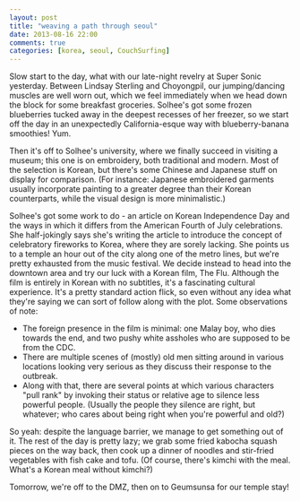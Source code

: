```yaml
---
layout: post
title: "weaving a path through seoul"
date: 2013-08-16 22:00
comments: true
categories: [korea, seoul, CouchSurfing]
---
```


Slow start to the day, what with our late-night revelry at Super Sonic yesterday.
Between Lindsay Sterling and Choyongpil, our jumping/dancing muscles are well
worn out, which we feel immediately when we head down the block for some breakfast
groceries. Solhee's got some frozen blueberries tucked away in the deepest
recesses of her freezer, so we start off the day in an unexpectedly California-esque
way with blueberry-banana smoothies! Yum.

Then it's off to Solhee's university, where we finally succeed in visiting a
museum; this one is on embroidery, both traditional and modern. Most of the
selection is Korean, but there's some Chinese and Japanese stuff on display
for comparison. (For instance: Japanese embroidered garments usually
incorporate painting to a greater degree than their Korean counterparts,
while the visual design is more minimalistic.)

Solhee's got some work to do - an article on Korean Independence Day and the
ways in which it differs from the American Fourth of July celebrations. She
half-jokingly says she's writing the article to introduce the concept of
celebratory fireworks to Korea, where they are sorely lacking. She points us
to a temple an hour out of the city along one of the metro lines, but we're
pretty exhausted from the music festival. We decide instead to head into
the downtown area and try our luck with a Korean film, The Flu. Although
the film is entirely in Korean with no subtitles, it's a fascinating cultural
experience. It's a pretty standard action flick, so even without any idea what
they're saying we can sort of follow along with the plot. Some observations of
note:

- The foreign presence in the film is minimal: one Malay boy, who dies towards the
  end, and two pushy white assholes who are supposed to be from the CDC.
- There are multiple scenes of (mostly) old men sitting around in various locations
  looking very serious as they discuss their response to the outbreak.
- Along with that, there are several points at which various characters "pull rank"
  by invoking their status or relative age to silence less powerful people.
  (Usually the people they silence are right, but whatever; who cares about
  being right when you're powerful and old?)

So yeah: despite the language barrier, we manage to get something out of it.
The rest of the day is pretty lazy; we grab some fried kabocha squash pieces
on the way back, then cook up a dinner of noodles and stir-fried vegetables
with fish cake and tofu. (Of course, there's kimchi with the meal. What's a
Korean meal without kimchi?)

Tomorrow, we're off to the DMZ, then on to Geumsunsa for our temple stay!
